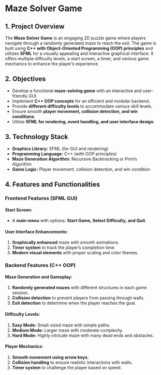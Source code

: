 # Maze Solver Game

## 1. Project Overview
The **Maze Solver Game** is an engaging 2D puzzle game where players navigate through a randomly generated maze to reach the exit. The game is built using **C++ with Object-Oriented Programming (OOP) principles** and utilizes **SFML** for a visually appealing and interactive graphical interface. It offers multiple difficulty levels, a start screen, a timer, and various game mechanics to enhance the player’s experience.

## 2. Objectives
- Develop a functional **maze-solving game** with an interactive and user-friendly GUI.
- Implement **C++ OOP concepts** for an efficient and modular backend.
- Provide **different difficulty levels** to accommodate various skill levels.
- Ensure smooth **player movement, collision detection, and win conditions**.
- Utilize **SFML for rendering, event handling, and user interface design**.

## 3. Technology Stack

- **Graphics Library:** SFML (for GUI and rendering)
- **Programming Language:** C++ (with OOP principles)
- **Maze Generation Algorithm:** Recursive Backtracking or Prim’s Algorithm
- **Game Logic:** Player movement, collision detection, and win condition

## 4. Features and Functionalities

### Frontend Features (SFML GUI)
#### Start Screen:
- A **main menu** with options: **Start Game, Select Difficulty, and Quit**.

#### User Interface Enhancements:
1. **Graphically enhanced** maze with smooth animations.
2. **Timer system** to track the player’s completion time.
3. **Modern visual elements** with proper scaling and color themes.

### Backend Features (C++ OOP)

#### Maze Generation and Gameplay:
1. **Randomly generated mazes** with different structures in each game session.
2. **Collision detection** to prevent players from passing through walls.
3. **Exit detection** to determine when the player reaches the goal.

#### Difficulty Levels:
1. **Easy Mode:** Small-sized maze with simple paths.
2. **Medium Mode:** Larger maze with moderate complexity.
3. **Hard Mode:** Highly intricate maze with many dead ends and obstacles.

#### Player Mechanics:
1. **Smooth movement using arrow keys.**
2. **Collision handling** to ensure realistic interactions with walls.
3. **Timer system** to challenge the player based on speed.
